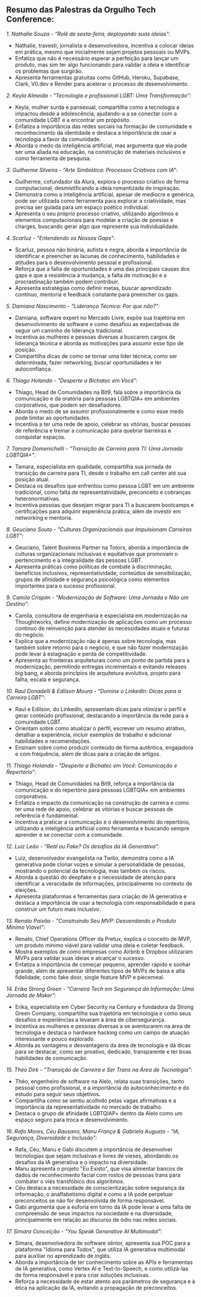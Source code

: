 ## Resumo das Palestras da Orgulho Tech Conference:

*1. Nathalie Souza - "Rolê de sexta-feira, deployando suas ideias":*

* Nathalie, travesti, jornalista e desenvolvedora, incentiva a colocar ideias em prática, mesmo que inicialmente sejam projetos pessoais ou MVPs. 
* Enfatiza que não é necessário esperar a perfeição para lançar um produto, mas sim ter algo funcionando para validar a ideia e identificar os problemas que surgirão.
* Apresenta ferramentas gratuitas como GitHub, Heroku, Supabase, Clark, V0.dev e Render para acelerar o processo de desenvolvimento.

*2. Keyla Almeida - "Tecnologia e profissional LGBT: Uma Transformação":*

* Keyla, mulher surda e pansexual, compartilha como a tecnologia a impactou desde a adolescência, ajudando-a a se conectar com a comunidade LGBT e a encontrar um propósito. 
* Enfatiza a importância das redes sociais na formação de comunidade e reconhecimento da identidade e destaca a importância de usar a tecnologia a favor da comunidade.
* Aborda o medo da inteligência artificial, mas argumenta que ela pode ser uma aliada na educação, na construção de materiais inclusivos e como ferramenta de pesquisa. 

*3. Guilherme Silveira - "Arte Simbiótica: Processos Criativos com IA":*

* Guilherme, cofundador da Alura, explora o processo criativo de forma computacional, desmistificando a ideia romantizada de inspiração. 
* Demonstra como a inteligência artificial, apesar de medíocre e genérica, pode ser utilizada como ferramenta para explorar a criatividade, mas precisa ser guiada para um espaço poético individual.
* Apresenta o seu próprio processo criativo, utilizando algoritmos e elementos computacionais para modelar a criação de poesias e charges, buscando gerar algo que represente sua individualidade.

*4. Scarluz - "Entendendo os Nossos Gaps":*

* Scarluz, pessoa não binária, autista e negra, aborda a importância de identificar e preencher as lacunas de conhecimento, habilidades e atitudes para o desenvolvimento pessoal e profissional. 
* Reforça que a falta de oportunidades é uma das principais causas dos gaps e que a resistência à mudança, a falta de motivação e a procrastinação também podem contribuir. 
* Apresenta estratégias como definir metas, buscar aprendizado contínuo, mentoria e feedback constante para preencher os gaps.

*5. Damiana Nascimento - "Liderança Técnica: Por que não?":*

* Damiana, software expert no Mercado Livre, expõe sua trajetória em desenvolvimento de software e como desafiou as expectativas de seguir um caminho de liderança tradicional.
*  Incentiva as mulheres e pessoas diversas a buscarem cargos de liderança técnica e aborda as motivações para assumir esse tipo de posição.
*  Compartilha dicas de como se tornar uma líder técnica, como ser determinada, fazer networking, buscar oportunidades e ter autoconfiança. 

*6. Thiago Holanda - "Desperte a Bichatec em Você":*

* Thiago, Head de Comunidades na Bit9, fala sobre a importância da comunicação e da oratória para pessoas LGBTQIA+ em ambientes corporativos, que podem ser desafiadores.
* Aborda o medo de se assumir profissionalmente e como esse medo pode limitar as oportunidades.
* Incentiva a ter uma rede de apoio, celebrar as vitórias, buscar pessoas de referência e treinar a comunicação para quebrar barreiras e conquistar espaços. 

*7. Tamara Domenichelli - "Transição de Carreira para TI: Uma Jornada LGBTQIA+":*

* Tamara, especialista em qualidade, compartilha sua jornada de transição de carreira para TI, desde o trabalho em call center até sua posição atual.
*  Destaca os desafios que enfrentou como pessoa LGBT em um ambiente tradicional, como falta de representatividade, preconceito e cobranças heteronormativas.
*  Incentiva pessoas que desejam migrar para TI a buscarem bootcamps e certificações para adquirir experiência prática, além de investir em networking e mentoria.

*8. Geuciano Souto - "Culturas Organizacionais que Impulsionam Carreiras LGBT":*

* Geuciano, Talent Business Partner na Totorx, aborda a importância de culturas organizacionais inclusivas e equitativas que promovam o pertencimento e a integralidade das pessoas LGBT.
*  Apresenta práticas como políticas de combate à discriminação, benefícios inclusivos, representatividade, conteúdos de sensibilização, grupos de afinidade e segurança psicológica como elementos importantes para o sucesso profissional.

*9. Camila Crispim - "Modernização de Software: Uma Jornada e Não um Destino":*

* Camila, consultora de engenharia e especialista em modernização na Thoughtworks, define modernização de aplicações como um processo contínuo de reinvenção para atender às necessidades atuais e futuras do negócio.
*  Explica que a modernização não é apenas sobre tecnologia, mas também sobre retorno para o negócio, e que não fazer modernização pode levar à estagnação e perda de competitividade.
*  Apresenta as fronteiras arquiteturais como um ponto de partida para a modernização, permitindo entregas incrementais e evitando releases big bang, e aborda princípios de arquitetura evolutiva, projeto para falha, escala e segurança.

*10. Raul Donadelli & Edilson Moura - "Domine o LinkedIn: Dicas para a Carreira LGBT":*

* Raul e Edilson, do LinkedIn,  apresentam dicas para otimizar o perfil e gerar conteúdo profissional, destacando a importância da rede para a comunidade LGBT.
*  Orientam sobre como atualizar o perfil, escrever um resumo atrativo, detalhar a experiência, incluir exemplos de trabalho e adicionar habilidades e recomendações.
*  Ensinam sobre como produzir conteúdo de forma autêntica, engajadora e com frequência, além de dicas para a criação de artigos.

*11. Thiago Holanda - "Desperte a Bichatec em Você: Comunicação e Repertório":*

* Thiago, Head de Comunidades na Bit9, reforça a importância da comunicação e do repertório para pessoas LGBTQIA+ em ambientes corporativos.
*  Enfatiza o impacto da comunicação na construção de carreira e como ter uma rede de apoio, celebrar as vitórias e buscar pessoas de referência é fundamental. 
*  Incentiva a praticar a comunicação e o desenvolvimento do repertório, utilizando a inteligência artificial como ferramenta e buscando sempre aprender e se conectar com a comunidade.

*12. Luiz Leão - "Real ou Fake? Os desafios da IA Generativa":*

* Luiz, desenvolvedor evangelista na Twilio, demonstra como a IA generativa pode clonar vozes e simular a personalidade de pessoas,  mostrando o potencial da tecnologia, mas também os riscos.
*  Aborda a questão do deepfake e a necessidade de atenção para identificar a veracidade de informações, principalmente no contexto de eleições.
*  Apresenta plataformas e ferramentas para criação de IA generativa e destaca a importância de usar a tecnologia com responsabilidade e para construir um futuro mais inclusivo.

*13. Renato Paixão - "Construindo Seu MVP: Desvendando o Produto Mínimo Viável":*

* Renato, Chief Operations Officer da Pretux, explica o conceito de MVP, um produto mínimo viável para validar uma ideia e coletar feedback.
*  Mostra exemplos de como empresas como Airbnb e Dropbox utilizaram MVPs para validar suas ideias e alcançar o sucesso.
*  Enfatiza a importância de começar pequeno, aprender rápido e sonhar grande, além de apresentar diferentes tipos de MVPs de baixa e alta fidelidade, como fake door, single feature MVP e piecemeal.

*14. Erika Strong Green - "Carreira Tech em Segurança da Informação: Uma Jornada de Maker":*

* Erika, especialista em Cyber Security na Century e fundadora da Strong Green Company, compartilha sua trajetória em tecnologia e como seus desafios e experiências a levaram à área de cibersegurança.
*  Incentiva as mulheres e pessoas diversas a se aventurarem na área de tecnologia e destaca o hardware hacking como um campo de atuação interessante e pouco explorado.
*  Aborda as vantagens e desvantagens da área de tecnologia e dá dicas para se destacar, como ser proativo, dedicado, transparente e ter boas habilidades de comunicação.

*15. Théo Dirk - "Transição de Carreira e Ser Trans na Área de Tecnologia":*

* Théo, engenheiro de software na Alelo, relata suas transições, tanto pessoal como profissional, e a importância do autoconhecimento e do estudo para seguir seus objetivos.
*  Compartilha como se sentiu acolhido pelas vagas afirmativas e a importância da representatividade no mercado de trabalho.
*  Destaca o grupo de afinidade LGBTQIAP+ dentro da Alelo como um espaço seguro para troca e desenvolvimento.

*16. Rafa Mores, Céu Bausano, Manu França & Gabriela Augusto - "IA, Segurança, Diversidade e Inclusão":*

* Rafa, Céu, Manu e Gabi discutem a importância de desenvolver tecnologias que sejam inclusivas e livres de vieses, abordando os desafios da IA generativa e o impacto na diversidade.
*  Manu apresenta o projeto "Eu Existo", que visa alimentar bancos de dados de reconhecimento facial com rostos de pessoas trans para combater o viés transfóbico dos algoritmos.
*  Céu destaca a necessidade de conscientização sobre segurança da informação, o analfabetismo digital e como a IA pode perpetuar preconceitos se não for desenvolvida de forma responsável.
*  Gabi argumenta que a euforia em torno da IA pode levar a uma falta de compreensão de seus impactos na sociedade e na diversidade, principalmente em relação ao discurso de ódio nas redes sociais.

*17. Simara Conceição - "You Speak Generative AI Multimodal":*

* Simara, desenvolvedora de software sênior,  apresenta sua POC para a plataforma "Idioma para Todos", que utiliza IA generativa multimodal para auxiliar no aprendizado de inglês.
*  Aborda a importância de ter conhecimento sobre as APIs e ferramentas de IA generativa, como Vertex AI e Text-to-Speech,  e como utilizá-las de forma responsável e para criar soluções inclusivas.
*  Reforça a necessidade de estar atento aos parâmetros de segurança e à ética na aplicação da IA, evitando a propagação de preconceitos.
